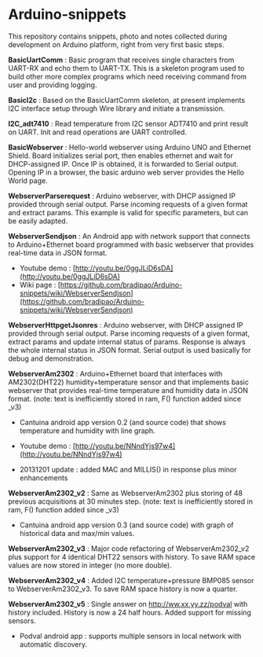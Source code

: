 Arduino-snippets
================

This repository contains snippets, photo and notes collected during development on Arduino platform, right from very first basic steps.

**BasicUartComm** : Basic program that receives single characters from UART-RX and echo them to UART-TX. This is a skeleton program used to build other more complex programs which need receiving command from user and providing logging.

**BasicI2c** : Based on the BasicUartComm skeleton, at present implements I2C interface setup through Wire library and initiate a transmission.

**I2C_adt7410** : Read temperature from I2C sensor ADT7410 and print result on UART. Init and read operations are UART controlled.

**BasicWebserver** : Hello-world webserver using Arduino UNO and Ethernet Shield. Board initializes serial port, then enables ethernet and wait for DHCP-assigned IP. Once IP is obtained, it is forwarded to Serial output. Opening IP in a browser, the basic arduino web server provides the Hello World page.

**WebserverParserequest** : Arduino webserver, with DHCP assigned IP provided through serial output. Parse incoming requests of a given format and extract params. This example is valid for specific parameters, but can be easily adapted.

**WebserverSendjson** : An Android app with network support that connects to Arduino+Ethernet board programmed with basic webserver that provides real-time data in JSON format.

  * Youtube demo : [http://youtu.be/0ggJLiD6sDA](http://youtu.be/0ggJLiD6sDA)
  * Wiki page : [https://github.com/bradipao/Arduino-snippets/wiki/WebserverSendjson](https://github.com/bradipao/Arduino-snippets/wiki/WebserverSendjson)
  
**WebserverHttpgetJsonres** : Arduino webserver, with DHCP assigned IP provided through serial output. Parse incoming requests of a given format, extract params and update internal status of params. Response is always the whole internal status in JSON format. Serial output is used basically for debug and demonstration.

**WebserverAm2302** : Arduino+Ethernet board that interfaces with AM2302(DHT22) humidity+temperature sensor and that implements basic webserver that provides real-time temperature and humidity data in JSON format. (note: text is inefficiently stored in ram, F() function added since _v3)

  * Cantuina android app version 0.2 (and source code) that shows temperature and humidity with line graph.

  * Youtube demo : [http://youtu.be/NNndYjs97w4](http://youtu.be/NNndYjs97w4)
  
  * 20131201 update : added MAC and MILLIS() in response plus minor enhancements
  
**WebserverAm2302_v2** : Same as WebserverAm2302 plus storing of 48 previous acquisitions at 30 minutes step. (note: text is inefficiently stored in ram, F() function added since _v3)

  * Cantuina android app version 0.3 (and source code) with graph of historical data and max/min values.

**WebserverAm2302_v3** : Major code refactoring of WebserverAm2302_v2 plus support for 4 identical DHT22 sensors with history. To save RAM space values are now stored in integer (no more double).

**WebserverAm2302_v4** : Added I2C temperature+pressure BMP085 sensor to WebserverAm2302_v3. To save RAM space history is now a quarter.

**WebserverAm2302_v5** : Single answer on http://ww.xx.yy.zz/podval with history included. History is now a 24 half hours. Added support for missing sensors.

  * Podval android app : supports multiple sensors in local network with automatic discovery.
